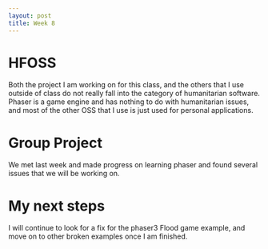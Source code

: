 ```yaml
---
layout: post
title: Week 8
---
```


# HFOSS

Both the project I am working on for this class, and the others that I use outside of class do not really fall into the category of humanitarian software. Phaser is a game engine and has nothing to do with humanitarian issues, and most of the other OSS that I use is just used for personal applications.

# Group Project
We met last week and made progress on learning phaser and found several issues that we will be working on.

# My next steps

I will continue to look for a fix for the phaser3 Flood game example, and move on to other broken examples once I am finished.
